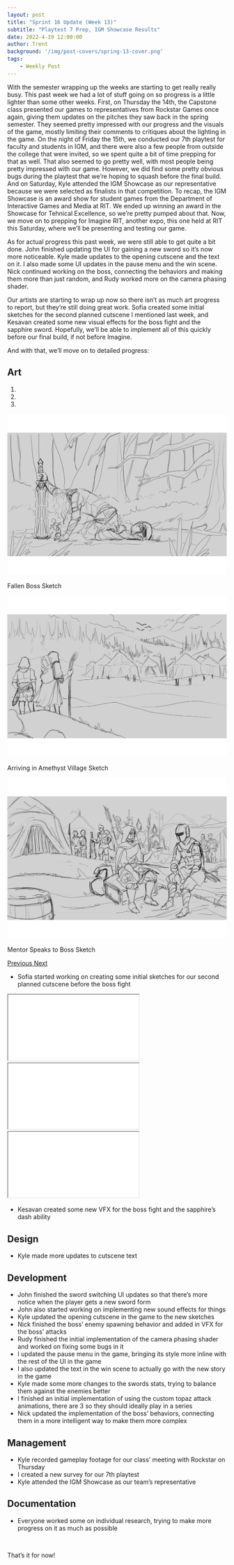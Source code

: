 ```yaml
---
layout: post
title: "Sprint 16 Update (Week 13)"
subtitle: "Playtest 7 Prep, IGM Showcase Results"
date: 2022-4-19 12:00:00
author: Trent
background: '/img/post-covers/spring-13-cover.png'
tags: 
    - Weekly Post
---
```


With the semester wrapping up the weeks are starting to get really really busy. This past week we had a lot of stuff going on so progress is a little lighter than some other weeks. First, on Thursday the 14th, the Capstone class presented our games to representatives from Rockstar Games once again, giving them updates on the pitches they saw back in the spring semester. They seemed pretty impressed with our progress and the visuals of the game, mostly limiting their comments to critiques about the lighting in the game. On the night of Friday the 15th, we conducted our 7th playtest for faculty and students in IGM, and there were also a few people from outside the college that were invited, so we spent quite a bit of time prepping for that as well. That also seemed to go pretty well, with most people being pretty impressed with our game. However, we did find some pretty obvious bugs during the playtest that we’re hoping to squash before the final build. And on Saturday, Kyle attended the IGM Showcase as our representative because we were selected as finalists in that competition. To recap, the IGM Showcase is an award show for student games from the Department of Interactive Games and Media at RIT. We ended up winning an award in the Showcase for Tehnical Excellence, so we’re pretty pumped about that. Now, we move on to prepping for Imagine RIT, another expo, this one held at RIT this Saturday, where we’ll be presenting and testing our game. 

As for actual progress this past week, we were still able to get quite a bit done. John finished updating the UI for gaining a new sword so it’s now more noticeable. Kyle made updates to the opening cutscene and the text on it. I also made some UI updates in the pause menu and the win scene. Nick continued working on the boss, connecting the behaviors and making them more than just random, and Rudy worked more on the camera phasing shader.

Our artists are starting to wrap up now so there isn’t as much art progress to report, but they’re still doing great work. Sofia created some initial sketches for the second planned cutscene I mentioned last week, and Kesavan created some new visual effects for the boss fight and the sapphire sword. Hopefully, we’ll be able to implement all of this quickly before our final build, if not before Imagine. 

And with that, we’ll move on to detailed progress:

## Art

<div class="row my-5">
    <div id="carouselExampleIndicators" class="carousel slide shadow rounded" data-ride="carousel">
        <ol class="carousel-indicators">
            <li data-target="#carouselExampleIndicators" data-slide-to="0" class="active"></li>
            <li data-target="#carouselExampleIndicators" data-slide-to="1"></li>
            <li data-target="#carouselExampleIndicators" data-slide-to="2"></li>
        </ol>
        <div class="carousel-inner">
            <div class="carousel-item active">
                <img class="d-block mx-auto" src="/img/posts/week13-spring/26_FallenBoss.png"
                    alt="Fallen Boss Sketch">
                <div class="carousel-caption d-none d-md-block">
                    <p>Fallen Boss Sketch</p>
                </div>
            </div>
            <div class="carousel-item">
                <img class="d-block mx-auto" src="/img/posts/week13-spring/26_ArrivingInAmethyst.png"
                    alt="Arriving in Amethyst Village Sketch">
                <div class="carousel-caption d-none d-md-block">
                    <p>Arriving in Amethyst Village Sketch</p>
                </div>
            </div>
            <div class="carousel-item">
                <img class="d-block mx-auto" src="/img/posts/week13-spring/26_MentorSpeaksToBoss.png"
                    alt="Mentor Speaks to Boss Sketch">
                <div class="carousel-caption d-none d-md-block">
                    <p>Mentor Speaks to Boss Sketch</p>
                </div>
            </div>
        </div>
        <a class="carousel-control-prev" href="#carouselExampleIndicators" role="button" data-slide="prev">
            <span class="carousel-control-prev-icon" aria-hidden="true"></span>
            <span class="sr-only">Previous</span>
        </a>
        <a class="carousel-control-next" href="#carouselExampleIndicators" role="button" data-slide="next">
            <span class="carousel-control-next-icon" aria-hidden="true"></span>
            <span class="sr-only">Next</span>
        </a>
    </div>
</div>

<ul class="section-body mt-4">
    <li>Sofia started working on creating some initial sketches for our second planned cutscene before the boss fight</li>
</ul>

<!-- 16:9 aspect ratio -->
<div class="embed-responsive embed-responsive-16by9">
  <iframe class="embed-responsive-item" src="/img/posts/week13-spring/26_AmethystSwordTrail.mp4" allowfullscreen></iframe>
</div>

<!-- 16:9 aspect ratio -->
<div class="embed-responsive embed-responsive-16by9">
  <iframe class="embed-responsive-item" src="/img/posts/week13-spring/26_BossDash.mp4" allowfullscreen></iframe>
</div>

<!-- 16:9 aspect ratio -->
<div class="embed-responsive embed-responsive-16by9">
  <iframe class="embed-responsive-item" src="/img/posts/week13-spring/26_SapphireDash.mp4" allowfullscreen></iframe>
</div>

<ul class="section-body mt-4">
    <li>Kesavan created some new VFX for the boss fight and the sapphire’s dash ability</li>
</ul>

## Design

<ul class="section-body mt-4">
    <li>Kyle made more updates to cutscene text</li>
</ul>

## Development

<ul class="section-body mt-4">
    <li>John finished the sword switching UI updates so that there’s more notice when the player gets a new sword form</li>
    <li>John also started working on implementing new sound effects for things</li>
    <li>Kyle updated the opening cutscene in the game to the new sketches</li>
    <li>Nick finished the boss’ enemy spawning behavior and added in VFX for the boss’ attacks</li>
    <li>Rudy finished the initial implementation of the camera phasing shader and worked on fixing some bugs in it</li>
    <li>I updated the pause menu in the game, bringing its style more inline with the rest of the UI in the game</li>
    <li>I also updated the text in the win scene to actually go with the new story in the game</li>
    <li>Kyle made some more changes to the swords stats, trying to balance them against the enemies better</li>
    <li>I finished an initial implementation of using the custom topaz attack animations, there are 3 so they should ideally play in a series</li>
    <li>Nick updated the implementation of the boss’ behaviors, connecting them in a more intelligent way to make them more complex</li>
</ul>

## Management

<ul class="section-body mt-4">
    <li>Kyle recorded gameplay footage for our class’ meeting with Rockstar on Thursday</li>
    <li>I created a new survey for our 7th playtest</li>
    <li>Kyle attended the IGM Showcase as our team’s representative</li>
</ul>

## Documentation

<ul class="section-body mt-4">
    <li>Everyone worked some on individual research, trying to make more progress on it as much as possible</li>
</ul>

<br>

That’s it for now! 

<br>